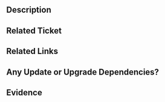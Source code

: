 ## Description

## Related Ticket

## Related Links

## Any Update or Upgrade Dependencies?

## Evidence
